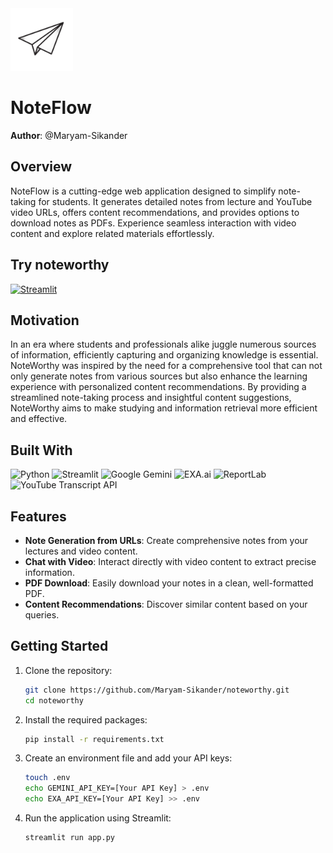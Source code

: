 <img src="img/logo.png" alt="NoteWorthy Logo" width="100" height="100">

# NoteFlow

**Author**: @Maryam-Sikander

## Overview
NoteFlow is a cutting-edge web application designed to simplify note-taking for students. It generates detailed notes from lecture and YouTube video URLs, offers content recommendations, and provides options to download notes as PDFs. Experience seamless interaction with video content and explore related materials effortlessly.
## Try noteworthy
[![Streamlit](https://img.shields.io/badge/Streamlit-FF4B4B?style=for-the-badge&logo=streamlit&logoColor=white)](https://noteworthy.streamlit.app/)

## Motivation
In an era where students and professionals alike juggle numerous sources of information, efficiently capturing and organizing knowledge is essential. NoteWorthy was inspired by the need for a comprehensive tool that can not only generate notes from various sources but also enhance the learning experience with personalized content recommendations. By providing a streamlined note-taking process and insightful content suggestions, NoteWorthy aims to make studying and information retrieval more efficient and effective.

## Built With
![Python](https://img.shields.io/badge/Python-3776AB?style=for-the-badge&logo=python&logoColor=white)
![Streamlit](https://img.shields.io/badge/Streamlit-FF4B4B?style=for-the-badge&logo=streamlit&logoColor=white)
![Google Gemini](https://img.shields.io/badge/Google%20Gemini-00A1E0?style=for-the-badge&logo=google&logoColor=white)
![EXA.ai](https://img.shields.io/badge/EXA.ai-00A1E0?style=for-the-badge&logo=exa&logoColor=white)
![ReportLab](https://img.shields.io/badge/ReportLab-FFD700?style=for-the-badge&logo=reportlab&logoColor=black)
![YouTube Transcript API](https://img.shields.io/badge/YouTube%20Transcript%20API-FF0000?style=for-the-badge&logo=youtube&logoColor=white)

## Features
- **Note Generation from URLs**: Create comprehensive notes from your lectures and video content.
- **Chat with Video**: Interact directly with video content to extract precise information.
- **PDF Download**: Easily download your notes in a clean, well-formatted PDF.
- **Content Recommendations**: Discover similar content based on your queries.

## Getting Started
1. Clone the repository:
   ```bash
   git clone https://github.com/Maryam-Sikander/noteworthy.git
   cd noteworthy
2. Install the required packages:
   ```bash
   pip install -r requirements.txt
3. Create an environment file and add your API keys:
   ```bash
   touch .env
   echo GEMINI_API_KEY=[Your API Key] > .env
   echo EXA_API_KEY=[Your API Key] >> .env
4. Run the application using Streamlit:
   ```bash
   streamlit run app.py


